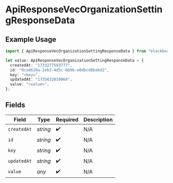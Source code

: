 # ApiResponseVecOrganizationSettingResponseData

## Example Usage

```typescript
import { ApiResponseVecOrganizationSettingResponseData } from "blackbox/models";

let value: ApiResponseVecOrganizationSettingResponseData = {
  createdAt: "1733277593777",
  id: "0cad620a-2eb3-4d5c-bb9b-e8dbcd8babd2",
  key: "<key>",
  updatedAt: "1735632010068",
  value: "<value>",
};
```

## Fields

| Field              | Type               | Required           | Description        |
| ------------------ | ------------------ | ------------------ | ------------------ |
| `createdAt`        | *string*           | :heavy_check_mark: | N/A                |
| `id`               | *string*           | :heavy_check_mark: | N/A                |
| `key`              | *string*           | :heavy_check_mark: | N/A                |
| `updatedAt`        | *string*           | :heavy_check_mark: | N/A                |
| `value`            | *any*              | :heavy_check_mark: | N/A                |